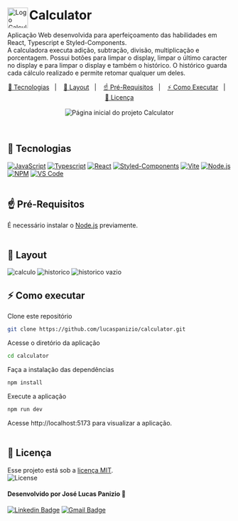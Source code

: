 <div>
  <img src="https://github.com/lucaspanizio/calculator/assets/32407181/8a087f9f-e757-4301-a2d8-66e08729d358" alt="Logo Calculator" title="Calculator" width="46" align="left">
  <h1 align="left">Calculator</h1>
</div>

<p align="left">
  Aplicação Web desenvolvida para aperfeiçoamento das habilidades em React, Typescript e Styled-Components. <br>
  A calculadora executa adição, subtração, divisão, multiplicação e porcentagem. 
  Possui botões para limpar o display, limpar o último caracter no display e para limpar o display e também o histórico.
  O histórico guarda cada cálculo realizado e permite retomar qualquer um deles.  
</p>

<p align="center">
  <a href="#-tecnologias">🚀 Tecnologias</a>&nbsp;&nbsp;&nbsp;|&nbsp;&nbsp;&nbsp;
  <a href="#-layout">🎨 Layout</a>&nbsp;&nbsp;&nbsp;|&nbsp;&nbsp;&nbsp;
  <a href="#-pré-requisitos">☝ Pré-Requisitos</a>&nbsp;&nbsp;&nbsp;|&nbsp;&nbsp;&nbsp;
  <a href="#-como-executar">⚡ Como Executar</a>&nbsp;&nbsp;&nbsp;|&nbsp;&nbsp;&nbsp;
  <a href="#-licença">📜 Licença</a>
  <br><br>
  <img src="https://github.com/lucaspanizio/calculator/assets/32407181/49545e94-e94d-49d5-8181-6f62cbe5f920" alt="Página inicial do projeto Calculator" title="Página inicial do projeto Calculator">  
</p>
<br>

## 🚀 Tecnologias
<div>
  <a href="https://developer.mozilla.org/pt-BR/docs/Web/JavaScript" target="_blank"><img src="https://img.shields.io/badge/JavaScript-F7DF1E?style=for-the-badge&logo=javascript&logoColor=black" alt="JavaScript"/></a>
  <a href="https://www.typescriptlang.org/" target="_blank"><img src="https://img.shields.io/badge/Typescript-%233178C6?style=for-the-badge&logo=Typescript&logoColor=%23fff" alt="Typescript"/></a>
  <a href="https://react.dev/" target="_blank"><img src="https://img.shields.io/badge/React-20232A?style=for-the-badge&logo=react&logoColor=61DAFB" alt="React"/></a>
  <a href="https://styled-components.com/" target="_blank"><img src="https://img.shields.io/badge/styled--components-DB7093?style=for-the-badge&logo=styled-components&logoColor=white" alt="Styled-Components"/></a>
  <a href="https://vitejs.dev/" target="_blank"><img src="https://img.shields.io/badge/Vite-%23646CFF?style=for-the-badge&logo=vite&logoColor=%23ffc720" alt="Vite"/></a>
  <a href="https://nodejs.org/en" target="_blank"><img src="https://img.shields.io/badge/Node.JS-%238cbf3e?style=for-the-badge&logo=node.js&logoColor=%2345453b" alt="Node.js"/></a> 
  <a href="https://www.npmjs.com/" target="_blank"><img src="https://img.shields.io/badge/NPM-%23CB3837?style=for-the-badge&logo=npm" alt="NPM"/></a>
  <a href="https://code.visualstudio.com/" target="_blank"><img src="https://img.shields.io/badge/VSCode-%23007ACC?style=for-the-badge&logo=visualstudiocode" alt="VS Code"/></a> 
</div>
<br>

## ☝ Pré-Requisitos
É necessário instalar o <a href="https://nodejs.org/en">Node.js</a> previamente.
<br><br>

## 🎨 Layout
![calculo](https://github.com/lucaspanizio/calculator/assets/32407181/9fd44659-afd4-4bc9-a53d-c1c9ba098ce0)
![historico](https://github.com/lucaspanizio/calculator/assets/32407181/0b2c3d83-2b16-45b4-a64e-792e19389f5f)
![historico vazio](https://github.com/lucaspanizio/calculator/assets/32407181/cff03d24-3bb9-4905-83fd-5a9d0dccc1b1)
<br>

## ⚡ Como executar 

Clone este repositório

```bash
git clone https://github.com/lucaspanizio/calculator.git
```

Acesse o diretório da aplicação

```bash
cd calculator
```

Faça a instalação das dependências

```bash
npm install
```

Execute a aplicação

```bash
npm run dev
```

Acesse http://localhost:5173 para visualizar a aplicação.
<br><br>

## 📜 Licença

<p>Esse projeto está sob a <a href="https://github.com/lucaspanizio/calculator/blob/main/LICENSE">licença MIT</a>.<br>
<img alt="License" src="https://img.shields.io/static/v1?label=license&message=MIT&color=49AA26&labelColor=000000">
</p>

#### Desenvolvido por José Lucas Panizio 🖖

[![Linkedin Badge](https://img.shields.io/badge/-LinkedIn-blue?style=flat-square&logo=Linkedin&logoColor=white&link=https://www.linkedin.com/in/lucaspanizio/)](https://www.linkedin.com/in/lucaspanizio/)
[![Gmail Badge](https://img.shields.io/badge/-Gmail-ff0000?style=flat-square&labelColor=ff0000&logo=gmail&logoColor=white&link=mailto:lucaspanizio@gmail.com)](mailto:lucaspanizio@gmail.com)
